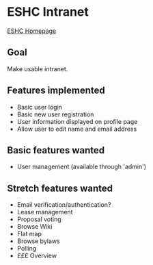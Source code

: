 # ESHC Intranet
[ESHC Homepage](http://edinburghcoop.wordpress.com/)

## Goal
Make usable intranet.

## Features implemented
* Basic user login
* Basic new user registration
* User information displayed on profile page
* Allow user to edit name and email address

## Basic features wanted
* User management (available through 'admin')

## Stretch features wanted
* Email verification/authentication?
* Lease management
* Proposal voting
* Browse Wiki
* Flat map
* Browse bylaws
* Polling
* £££ Overview
